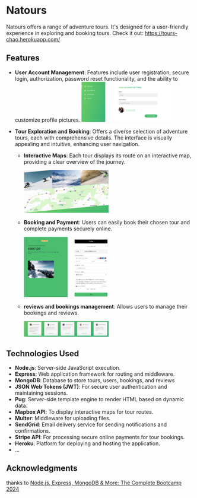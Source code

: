 # Natours

Natours offers a range of adventure tours. It's designed for a user-friendly experience in exploring and booking tours. Check it out: https://tours-chao.herokuapp.com/

## Features

- **User Account Management**: Features include user registration, secure login, authorization, password reset functionality, and the ability to customize profile pictures.
  <img src="image-3.png" alt="Alt text" width="50%"/>
- **Tour Exploration and Booking**: Offers a diverse selection of adventure tours, each with comprehensive details. The interface is visually appealing and intuitive, enhancing user navigation.

  - **Interactive Maps**: Each tour displays its route on an interactive map, providing a clear overview of the journey.

    <img src="image.png" alt="Alt text" width="50%"/>

  - **Booking and Payment**: Users can easily book their chosen tour and complete payments securely online.

    <img src="image-1.png" alt="Alt text" width="50%"/>

  - **reviews and bookings management**: Allows users to manage their bookings and reviews.

    <img src="image-2.png" alt="Alt text" width="50%"/>

## Technologies Used

- **Node.js**: Server-side JavaScript execution.
- **Express**: Web application framework for routing and middleware.
- **MongoDB**: Database to store tours, users, bookings, and reviews
- **JSON Web Tokens (JWT)**: For secure user authentication and maintaining sessions.
- **Pug**: Server-side template engine to render HTML based on dynamic data.
- **Mapbox API**: To display interactive maps for tour routes.
- **Multer**: Middleware for uploading files.
- **SendGrid**: Email delivery service for sending notifications and confirmations.
- **Stripe API**: For processing secure online payments for tour bookings.
- **Heroku**: Platform for deploying and hosting the application.
- …

## Acknowledgments

thanks to [Node.js, Express, MongoDB & More: The Complete Bootcamp 2024](https://www.udemy.com/course/nodejs-express-mongodb-bootcamp/)
